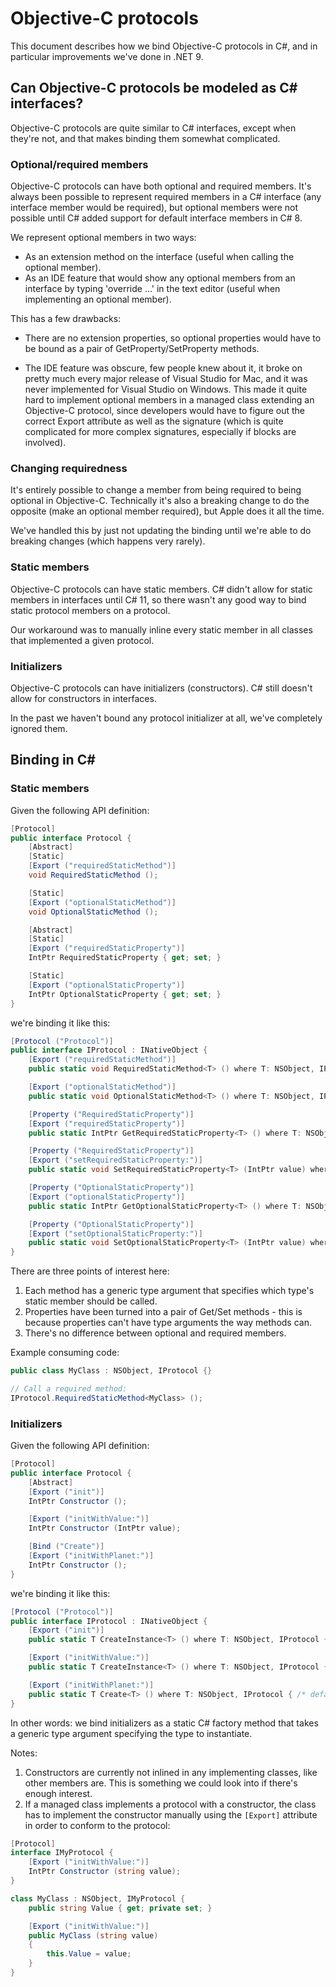 # Objective-C protocols

This document describes how we bind Objective-C protocols in C#, and in
particular improvements we've done in .NET 9.

## Can Objective-C protocols be modeled as C# interfaces?

Objective-C protocols are quite similar to C# interfaces, except when they're
not, and that makes binding them somewhat complicated.

### Optional/required members

Objective-C protocols can have both optional and required members. It's always
been possible to represent required members in a C# interface (any interface
member would be required), but optional members were not possible until C#
added support for default interface members in C# 8.

We represent optional members in two ways:

* As an extension method on the interface (useful when calling the optional member).
* As an IDE feature that would show any optional members from an interface by
  typing 'override ...' in the text editor (useful when implementing an optional member).

This has a few drawbacks:

* There are no extension properties, so optional properties would have to be
  bound as a pair of GetProperty/SetProperty methods.

* The IDE feature was obscure, few people knew about it, it broke on pretty
  much every major release of Visual Studio for Mac, and it was never
  implemented for Visual Studio on Windows. This made it quite hard to
  implement optional members in a managed class extending an Objective-C
  protocol, since developers would have to figure out the correct Export
  attribute as well as the signature (which is quite complicated for more
  complex signatures, especially if blocks are involved).

### Changing requiredness

It's entirely possible to change a member from being required to being optional
in Objective-C. Technically it's also a breaking change to do the opposite (make
an optional member required), but Apple does it all the time.

We've handled this by just not updating the binding until we're able to do
breaking changes (which happens very rarely).

### Static members

Objective-C protocols can have static members. C# didn't allow for static
members in interfaces until C# 11, so there wasn't any good way to bind static
protocol members on a protocol.

Our workaround was to manually inline every static member in all classes that
implemented a given protocol.

### Initializers

Objective-C protocols can have initializers (constructors). C# still doesn't
allow for constructors in interfaces.

In the past we haven't bound any protocol initializer at all, we've completely
ignored them.

## Binding in C#

### Static members

Given the following API definition:

```cs
[Protocol]
public interface Protocol {
    [Abstract]
    [Static]
    [Export ("requiredStaticMethod")]
    void RequiredStaticMethod ();

    [Static]
    [Export ("optionalStaticMethod")]
    void OptionalStaticMethod ();

    [Abstract]
    [Static]
    [Export ("requiredStaticProperty")]
    IntPtr RequiredStaticProperty { get; set; }

    [Static]
    [Export ("optionalStaticProperty")]
    IntPtr OptionalStaticProperty { get; set; }
}
```

we're binding it like this:

```cs
[Protocol ("Protocol")]
public interface IProtocol : INativeObject {
    [Export ("requiredStaticMethod")]
    public static void RequiredStaticMethod<T> () where T: NSObject, IProtocol { /* implementation */ }

    [Export ("optionalStaticMethod")]
    public static void OptionalStaticMethod<T> () where T: NSObject, IProtocol { /*  implementation */ }

    [Property ("RequiredStaticProperty")]
    [Export ("requiredStaticProperty")]
    public static IntPtr GetRequiredStaticProperty<T> () where T: NSObject, IProtocol { /* implementation */ }

    [Property ("RequiredStaticProperty")]
    [Export ("setRequiredStaticProperty:")]
    public static void SetRequiredStaticProperty<T> (IntPtr value) where T: NSObject, IProtocol { /* implementation */ }

    [Property ("OptionalStaticProperty")]
    [Export ("optionalStaticProperty")]
    public static IntPtr GetOptionalStaticProperty<T> () where T: NSObject, IProtocol { /* implementation */ }

    [Property ("OptionalStaticProperty")]
    [Export ("setOptionalStaticProperty:")]
    public static void SetOptionalStaticProperty<T> (IntPtr value) where T: NSObject, IProtocol { /* implementation */ }
}
```

There are three points of interest here:

1. Each method has a generic type argument that specifies which type's static
   member should be called.
2. Properties have been turned into a pair of Get/Set methods - this is because
   properties can't have type arguments the way methods can.
3. There's no difference between optional and required members.

Example consuming code:

```cs
public class MyClass : NSObject, IProtocol {}

// Call a required method:
IProtocol.RequiredStaticMethod<MyClass> ();
```

### Initializers

Given the following API definition:

```cs
[Protocol]
public interface Protocol {
    [Abstract]
    [Export ("init")]
    IntPtr Constructor ();

    [Export ("initWithValue:")]
    IntPtr Constructor (IntPtr value);

    [Bind ("Create")]
    [Export ("initWithPlanet:")]
    IntPtr Constructor ();
}
```

we're binding it like this:

```cs
[Protocol ("Protocol")]
public interface IProtocol : INativeObject {
    [Export ("init")]
    public static T CreateInstance<T> () where T: NSObject, IProtocol { /* default implementation */ }

    [Export ("initWithValue:")]
    public static T CreateInstance<T> () where T: NSObject, IProtocol { /* default implementation */ }

    [Export ("initWithPlanet:")]
    public static T Create<T> () where T: NSObject, IProtocol { /* default implementation */ }
}
```

In other words: we bind initializers as a static C# factory method that takes
a generic type argument specifying the type to instantiate.

Notes:

1. Constructors are currently not inlined in any implementing classes, like
   other members are. This is something we could look into if there's enough
   interest.
2. If a managed class implements a protocol with a constructor, the class has
   to implement the constructor manually using the `[Export]` attribute in
   order to conform to the protocol:

```cs
[Protocol]
interface IMyProtocol {
    [Export ("initWithValue:")]
    IntPtr Constructor (string value);
}
```

```cs
class MyClass : NSObject, IMyProtocol {
    public string Value { get; private set; }

    [Export ("initWithValue:")]
    public MyClass (string value)
    {
        this.Value = value;
    }
}
```
